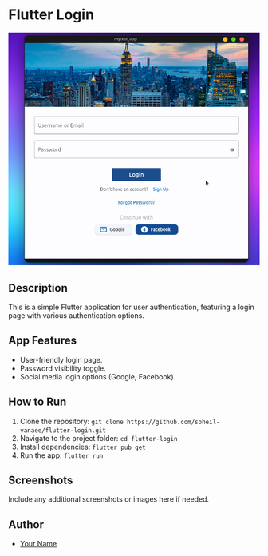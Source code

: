 # Flutter Login

![App Screenshot](screenshot/login.png)

## Description
This is a simple Flutter application for user authentication, featuring a login page with various authentication options.

## App Features
- User-friendly login page.
- Password visibility toggle.
- Social media login options (Google, Facebook).

## How to Run
1. Clone the repository: `git clone https://github.com/soheil-vanaee/flutter-login.git`
2. Navigate to the project folder: `cd flutter-login`
3. Install dependencies: `flutter pub get`
4. Run the app: `flutter run`

## Screenshots
Include any additional screenshots or images here if needed.

## Author
- [Your Name](https://github.com/soheil-vanaee)

